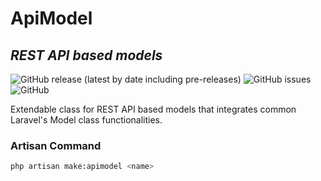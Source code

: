 # ApiModel
## _REST API based models_

![GitHub release (latest by date including pre-releases)](https://img.shields.io/github/v/release/leandroschabarum/api-model?include_prereleases) ![GitHub issues](https://img.shields.io/github/issues/leandroschabarum/api-model) ![GitHub](https://img.shields.io/github/license/leandroschabarum/api-model)

Extendable class for REST API based models that integrates common Laravel's Model class functionalities.


### Artisan Command

```bash
php artisan make:apimodel <name>
```
